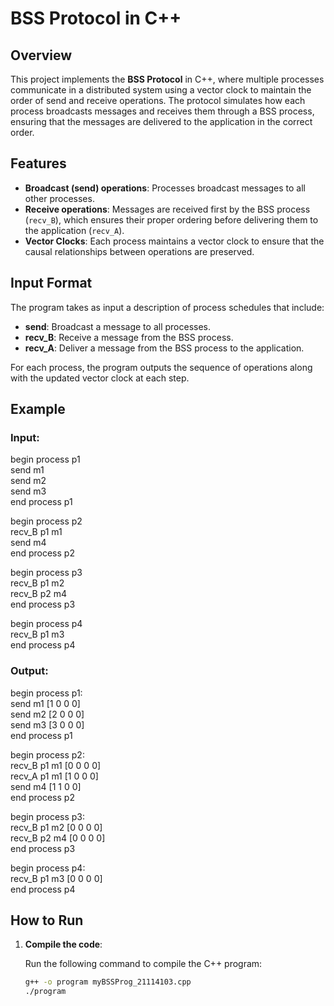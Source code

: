 # BSS Protocol in C++

## Overview

This project implements the **BSS Protocol** in C++, where multiple processes communicate in a distributed system using a vector clock to maintain the order of send and receive operations. The protocol simulates how each process broadcasts messages and receives them through a BSS process, ensuring that the messages are delivered to the application in the correct order.

## Features

- **Broadcast (send) operations**: Processes broadcast messages to all other processes.
- **Receive operations**: Messages are received first by the BSS process (`recv_B`), which ensures their proper ordering before delivering them to the application (`recv_A`).
- **Vector Clocks**: Each process maintains a vector clock to ensure that the causal relationships between operations are preserved.

## Input Format

The program takes as input a description of process schedules that include:
- **send**: Broadcast a message to all processes.
- **recv_B**: Receive a message from the BSS process.
- **recv_A**: Deliver a message from the BSS process to the application.

For each process, the program outputs the sequence of operations along with the updated vector clock at each step.

## Example

### Input:
begin process p1  
send m1  
send m2  
send m3  
end process p1  
  
begin process p2  
recv_B p1 m1  
send m4  
end process p2  

begin process p3  
recv_B p1 m2  
recv_B p2 m4  
end process p3  

begin process p4  
recv_B p1 m3  
end process p4  

### Output:

begin process p1:  
send m1 [1 0 0 0]  
send m2 [2 0 0 0]  
send m3 [3 0 0 0]  
end process p1  
  
begin process p2:  
recv_B p1 m1 [0 0 0 0]  
recv_A p1 m1 [1 0 0 0]  
send m4 [1 1 0 0]  
end process p2  

begin process p3:  
recv_B p1 m2 [0 0 0 0]  
recv_B p2 m4 [0 0 0 0]  
end process p3  

begin process p4:  
recv_B p1 m3 [0 0 0 0]  
end process p4  



## How to Run

1. **Compile the code**:

   Run the following command to compile the C++ program:
   ```bash
   g++ -o program myBSSProg_21114103.cpp
   ./program

